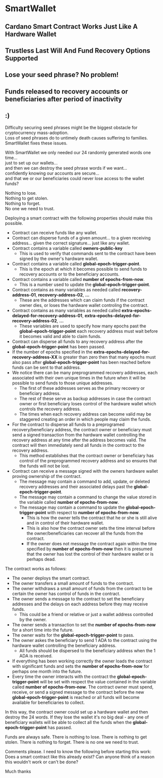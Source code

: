 # SmartWallet

## Cardano Smart Contract Works Just Like A Hardware Wallet
## Trustless Last Will And Fund Recovery Options Supported
## Lose your seed phrase? No problem!
## Funds released to recovery accounts or beneficiaries after period of inactivity
## :)

Difficulty securing seed phrases might be the biggest obstacle for cryptocurrency mass-adoption.  
Loss of seed phrases do to untimely death causes suffering to families.  
SmartWallet fixes these issues.  

With SmartWallet we only needed our 24 randomly generated words one time...  
just to set up our wallets...  
and then we can destroy the seed phrase words if we want...  
confidently knowing our accounts are secure...  
and that we or our beneficiaries could never lose access to the wallet funds?  

Nothing to lose.  
Nothing to get stolen.  
Nothing to forget.  
No one we need to trust.  

Deploying a smart contract with the following properties should make this possible.
* Contract can receive funds like any wallet.
* Contract can disperse funds of a given amount... to a given receiving address... given the correct signature... just like any wallet.
* Contract contains a variable called **owners-public-key**
  * This is used to verify that commands sent to the contract have been signed by the owner's hardware wallet.
* Contract contains a variable called **global-epoch-trigger-point**.
  * This is the epoch at which it becomes possible to send funds to recovery accounts or to the beneficiary accounts.
* Contract contains a variable called **number of epochs-from-now**.
  * This is a number used to update the **global-epoch-trigger-point**. 
* Contract contains as many variables as needed called **recovery-address-01**, **recovery-address-02**, **...**
  * These are the addresses which can claim funds if the contract owner dies, or loses the hardware wallet controling the contract.
* Contract contains as many variables as needed called **extra-epochs-delayed-for-recovery-address-01**, **extra-epochs-delayed-for-recovery-address-02**, **...**
  * These variables are used to specify how many epochs past the **global-epoch-trigger-point** each recovery address must wait before it becomes valid and able to claim funds.
* Contract can disperse all funds to any recovery address after the **global-epoch-trigger-point** has been passed.
* If the number of epochs specified in the **extra-epochs-delayed-for-recovery-address-XX** is greater than zero then that many epochs must also pass after **global-epoch-trigger-point** has been reached before funds can be sent to that address.
* We notice there can be many preprogrammed recovery addresses, each associated with their own unique times in the future when it will be possible to send funds to those unique addresses. 
  * The first of these addresses serves as the primary recovery or beneficiary address.
  * The rest of these serve as backup addresses in case the contract owner or first beneficiary loses control of the hardware wallet which controls the recovery address.
  * The times when each recovery address can become valid may be staggered creating an order in which people may claim the funds.
* For the contract to disperse all funds to a preprogramed recovery/beneficiary address, the contract owner or beneficiary must send a signed transaction from the hardware wallet controlling the recovery address at any time after the address becomes valid. The contract will then immediately send all funds in the contract to the recovery address.
  * This method establishes that the contract owner or beneficiary has control of the preprogrammed recovery address and so ensures that the funds will not be lost.
* Contract can receive a message signed with the owners hardware wallet proving ownership of the contract.
  * The message may contain a command to add, update, or deleted recovery addresses and their associated delays past the **global-epoch-trigger-point**.
  * The message may contain a command to change the value stored in the variable called **number of epochs-from-now**.  
  * The message may contain a command to update the **global-epoch-trigger-point** with respect to **number of epochs-from-now**.  
    * This is how the owner tells the contract that he or she is still alive and in control of their hardware wallet.
    * This is also how the contract owner sets the time interval before the owner/beneficiaries can recover all the funds from the contract. 
    * If the owner does not message the contract again within the time specified by **number of epochs-from-now** then it is presumed that the owner has lost the control of their hardware wallet or is perhaps dead. 

The contract works as follows:  
* The owner deploys the smart contract.
* The owner transfers a small amount of funds to the contract. 
* The owner withdraws a small amount of funds from the contract to be certain the owner has control of funds in the contract.
* The owner sends a message to the contract to set the beneficiary addresses and the delays on each address before they may receive funds. 
  * This could be a friend or relative or just a wallet address controlled by the owner.
* The owner sends a transaction to set the **number of epochs-from-now** for a short time into the future.
* The owner waits for the **global-epoch-trigger-point** to pass.
* The owner askes the beneficiary to send 1 ADA to the contract using the hardware wallet controlling the beneficiary address.
  * All funds should be dispersed to the beneficiary address when the 1 ADA is received.  
* If everything has been working correctly the owner loads the contract with significant funds and sets the **number of epochs-from-now** for perhaps one month into the future.
* Every time the owner interacts with the contract the **global-epoch-trigger-point** will be set with respect the value contained in the variable called **number of epochs-from-now**.
The contract owner must spend, receive, or send a signed message to the contract before the new **global-epoch-trigger-point** is reached or all funds will become available for beneficiaries to collect.

In this way, the contract owner could set up a hardware wallet and then destroy the 24 words. If they lose the wallet it's no big deal - any one of beneficiary wallets will be able to collect all the funds when the **global-epoch-trigger-point** has passed.

Funds are always safe.
There is nothing to lose. 
There is nothing to get stolen. 
There is nothing to forget.
There is no one we need to trust.



Comments please.
I need to know the following before starting this work:
Does a smart contract like this already exist?
Can anyone think of a reason this wouldn't work or can't be done?

Much thanks
